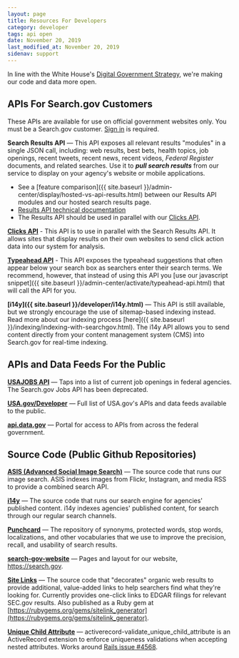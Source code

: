 ```yaml
---
layout: page
title: Resources For Developers
category: developer
tags: api open
date: November 20, 2019
last_modified_at: November 20, 2019
sidenav: support
---
```


In line with the White House's [Digital Government Strategy](https://digital.gov/resources/2012-digital-government-strategy/), we're making our code and data more open.

## APIs For Search.gov Customers

These APIs are available for use on official government websites only. You must be a Search.gov customer. [Sign in](https://search.usa.gov/sites) is required. 

**Search Results API** &mdash; This API exposes all relevant results "modules" in a single JSON call, including: web results, best bets, health topics, job openings, recent tweets, recent news, recent videos, *Federal Register* documents, and related searches. Use it to ***pull search results*** from our service to display on your agency's website or mobile applications. 

- See a [feature comparison]({{ site.baseurl }}/admin-center/display/hosted-vs-api-results.html) between our Results API modules and our hosted search results page.
- [Results API technical documentation](https://open.gsa.gov/api/searchgov-results/)
- The Results API should be used in parallel with our [Clicks API](https://open.gsa.gov/api/searchgov-clicks/).

**[Clicks API](https://open.gsa.gov/api/searchgov-clicks/)**  - This API is to use in parallel with the Search Results API. It allows sites that display results on their own websites to send click action data into our system for analysis.

**[Typeahead API](https://open.gsa.gov/api/searchgov-suggestions/)**  - This API exposes the typeahead suggestions that often appear below your search box as searchers enter their search terms. We recommend, however, that instead of using this API you [use our javascript snippet]({{ site.baseurl }}/admin-center/activate/typeahead-api.html) that will call the API for you.

**[i14y]({{ site.baseurl }}/developer/i14y.html)** &mdash; This API is still available, but we strongly encourage the use of sitemap-based indexing instead. Read more about our indexing process [here]({{ site.baseurl }}/indexing/indexing-with-searchgov.html). The i14y API allows you to send content directly from your content management system (CMS) into Search.gov for real-time indexing.

## APIs and Data Feeds For the Public

**[USAJOBS API](https://developer.usajobs.gov)** &mdash; Taps into a list of current job openings in federal agencies. The Search.gov Jobs API has been deprecated.

**[USA.gov/Developer](https://www.usa.gov/developer)** &mdash; Full list of USA.gov's APIs and data feeds available to the public.

**[api.data.gov](https://api.data.gov)** &mdash; Portal for access to APIs from across the federal government. 

## Source Code (Public Github Repositories)

**[ASIS (Advanced Social Image Search)](https://github.com/GSA/asis)** &mdash; The source code that runs our image search. ASIS indexes images from Flickr, Instagram, and media RSS to provide a combined search API.

**[i14y](https://github.com/GSA/i14y)** &mdash; The source code that runs our search engine for agencies' published content. i14y indexes agencies' published content, for search through our regular search channels.

**[Punchcard](https://github.com/GSA/punchcard)** &mdash; The repository of synonyms, protected words, stop words, localizations, and other vocabularies that we use to improve the precision, recall, and usability of search results.

**[search-gov-website](https://github.com/gsa/search-gov-website)** &mdash; Pages and layout for our website, <https://search.gov>.

**[Site Links](https://github.com/GSA/sitelink_generator)** &mdash; The source code that "decorates" organic web results to provide additional, value-added links to help searchers find what they're looking for. Currently provides one-click links to EDGAR filings for relevant SEC.gov results. Also published as a Ruby gem at [https://rubygems.org/gems/sitelink_generator](https://rubygems.org/gems/sitelink_generator).

**[Unique Child Attribute](https://github.com/GSA/activerecord-validate_unique_child_attribute)** &mdash; activerecord-validate_unique_child_attribute is an ActiveRecord extension to enforce uniqueness validations when accepting nested attributes. Works around [Rails issue #4568](https://github.com/rails/rails/issues/4568).
